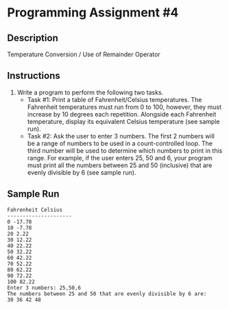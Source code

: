 # Programming Assignment #4

## Description
Temperature Conversion / Use of Remainder Operator

## Instructions
1. Write a program to perform the following two tasks.
	- Task #1: Print a table of Fahrenheit/Celsius temperatures. The Fahrenheit temperatures must run from 0 to 100, however, they must increase by 10 degrees each repetition. Alongside each Fahrenheit temperature, display its equivalent Celsius temperature (see sample run).
	- Task #2: Ask the user to enter 3 numbers. The first 2 numbers will be a range of numbers to be used in a count-controlled loop. The third number will be used to determine which numbers to print in this range. For example, if the user enters 25, 50 and 6, your program must print all the numbers between 25 and 50 (inclusive) that are evenly divisible by 6 (see sample run).

## Sample Run
	Fahrenheit Celsius
	---------------------
	0 -17.78
	10 -7.78
	20 2.22
	30 12.22
	40 22.22
	50 32.22
	60 42.22
	70 52.22
	80 62.22
	90 72.22
	100 82.22
	Enter 3 numbers: 25,50,6
	The numbers between 25 and 50 that are evenly divisible by 6 are:
	30 36 42 48